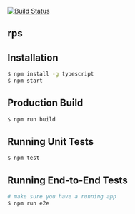 [![Build Status](https://travis-ci.org/yaroslavputria/RPS.svg?branch=master)](https://travis-ci.org/yaroslavputria/RPS)


## rps

## Installation

```bash
$ npm install -g typescript
$ npm start
```

## Production Build
```bash
$ npm run build
```

## Running Unit Tests
```bash
$ npm test
```

## Running End-to-End Tests
```bash
# make sure you have a running app
$ npm run e2e
```
